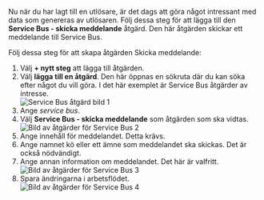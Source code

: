 Nu när du har lagt till en utlösare, är det dags att göra något intressant med data som genereras av utlösaren. Följ dessa steg för att lägga till den **Service Bus - skicka meddelande** åtgärd. Den här åtgärden skickar ett meddelande till Service Bus.  

Följ dessa steg för att skapa åtgärden Skicka meddelande:  

1. Välj **+ nytt steg** att lägga till åtgärden.  
2. Välj **lägga till en åtgärd**. Den här öppnas en sökruta där du kan söka efter något du vill göra. I det här exemplet är Service Bus åtgärder av intresse.    
   ![Service Bus åtgärd bild 1](./media/connectors-create-api-servicebus/action-1.png)   
3. Ange *service bus*.  
4. Välj **Service Bus - skicka meddelande** som åtgärden som ska vidtas.  
   ![Bild av åtgärder för Service Bus 2](./media/connectors-create-api-servicebus/action-2.png)    
5. Ange innehåll för meddelandet. Detta krävs.  
6. Ange namnet kö eller ett ämne som meddelandet ska skickas. Det är också nödvändigt.   
7. Ange annan information om meddelandet. Det här är valfritt.     
   ![Bild av åtgärder för Service Bus 3](./media/connectors-create-api-servicebus/action-3.png)    
8. Spara ändringarna i arbetsflödet.   
   ![Bild av åtgärder för Service Bus 4](./media/connectors-create-api-servicebus/action-4.png)     

